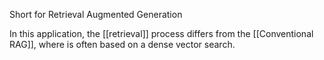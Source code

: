 Short for Retrieval Augmented Generation

In this application, the [[retrieval]] process differs from the [[Conventional RAG]], where is often based on a dense vector search.

